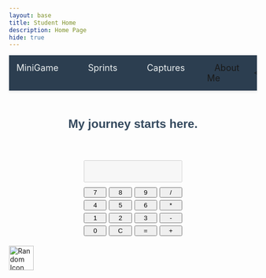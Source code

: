 ```yaml
---
layout: base
title: Student Home 
description: Home Page
hide: true
---
```


<nav style="background-color: #2c3e50; padding: 15px 0; box-shadow: 0 2px 5px rgba(0, 0, 0, 0.1);">
    <ul style="list-style: none; margin: 0; padding: 0; display: flex; justify-content: center; gap: 30px;">
        <li><a href="http://127.0.0.1:4100/DINESHSAHAI_CSA_2025/2024/09/03/Minigame.html" style="text-decoration: none; color: #ecf0f1; font-size: 18px; padding: 8px 15px; border-radius: 4px; transition: background-color 0.3s;">MiniGame</a></li>
        <li><a href="http://127.0.0.1:4100/DINESHSAHAI_CSA_2025/2024/08/28/Hacks-Summary.html" style="text-decoration: none; color: #ecf0f1; font-size: 18px; padding: 8px 15px; border-radius: 4px; transition: background-color 0.3s;">Sprints</a></li>
        <li><a href="http://127.0.0.1:4100/DINESHSAHAI_CSA_2025/2024/08/24/capture.html" style="text-decoration: none; color: #ecf0f1; font-size: 18px; padding: 8px 15px; border-radius: 4px; transition: background-color 0.3s;">Captures</a></li>
        <li><a href="http://127.0.0.1:4100/DINESHSAHAI_CSA_2025/about/" style="text-decoration: none; font-size: 18px; padding: 8px 15px; border-radius: 4px; transition: background-color 0.3s;">About Me</a></li>
        
    </ul>
</nav>

<main style="padding: 20px; font-family: Arial, sans-serif; color: #34495e; text-align: center;">
    <h1 style="font-size: 24px; margin-bottom: 20px;">My journey starts here.</h1>
    <div id="nameDisplay" style="font-size: 20px; line-height: 1.5;"></div>
</main>

<script>
    const name = "My name is Dinesh Sahai, I am a CSA student at Del Norte High School";
    const displayElement = document.getElementById('nameDisplay');
    let index = 0;

    function typeCharacter() {
        if (index < name.length) {
            displayElement.textContent += name.charAt(index);
            index++;
            setTimeout(typeCharacter, 75); 
        }
    }

    typeCharacter();
</script>

<div id="calculator" style="max-width: 200px; margin: 20px auto;">
    <input type="text" id="display" style="width: 100%; padding: 10px; font-size: 18px; text-align: right;" disabled>
    <div style="display: grid; grid-template-columns: repeat(4, 1fr); gap: 5px; margin-top: 10px;">
        <button onclick="appendNumber('7')">7</button>
        <button onclick="appendNumber('8')">8</button>
        <button onclick="appendNumber('9')">9</button>
        <button onclick="appendOperator('/')">/</button>
        <button onclick="appendNumber('4')">4</button>
        <button onclick="appendNumber('5')">5</button>
        <button onclick="appendNumber('6')">6</button>
        <button onclick="appendOperator('*')">*</button>
        <button onclick="appendNumber('1')">1</button>
        <button onclick="appendNumber('2')">2</button>
        <button onclick="appendNumber('3')">3</button>
        <button onclick="appendOperator('-')">-</button>
        <button onclick="appendNumber('0')">0</button>
        <button onclick="clearDisplay()">C</button>
        <button onclick="calculateResult()">=</button>
        <button onclick="appendOperator('+')">+</button>
    </div>
</div>

<script>
    const display = document.getElementById('display');
    
    function appendNumber(number) {
        display.value += number;
    }

    function appendOperator(operator) {
        display.value += ' ' + operator + ' ';
    }

    function clearDisplay() {
        display.value = '';
    }

    function calculateResult() {
        try {
            display.value = eval(display.value);
        } catch {
            display.value = 'Error';
        }
    }
</script>

<div id="randomImage" onclick="sayRandomText();" style="position: absolute; cursor: pointer; z-index: 9999;">
        <img src="{{ site.baseurl }}/images/mort.png" alt="Random Icon" style="width: 50px; height: 50px;" />
    </div>

<script>
    // Variables to control image movement
    let posX = Math.random() * (window.innerWidth - 50);
    let posY = Math.random() * (window.innerHeight - 50);
    let velocityX = 1;
    let velocityY = 1;

    // Function to move the image
    function moveImage() {
        const image = document.getElementById('randomImage');
        const imageWidth = image.offsetWidth;
        const imageHeight = image.offsetHeight;

        // Update the position
        posX += velocityX;
        posY += velocityY;

        // Bounce off the walls
        if (posX <= 0 || posX + imageWidth >= window.innerWidth) {
            velocityX = -velocityX;
        }
        if (posY <= 0 || posY + imageHeight >= window.innerHeight) {
            velocityY = -velocityY;
        }

        // Apply the new position
        image.style.left = `${posX}px`;
        image.style.top = `${posY}px`;

        // Call the moveImage function repeatedly to keep the image moving
        requestAnimationFrame(moveImage);
    }

    // Start the image moving when the page loads
    window.onload = () => {
        moveImage();
    };

    // Function for text-to-speech on image click
    function sayRandomText() {
        const messages = ["Code, code, code!"];
        const randomMessage = messages[Math.floor(Math.random() * messages.length)];
        const synth = window.speechSynthesis;
        const utterThis = new SpeechSynthesisUtterance(randomMessage);
        synth.speak(utterThis);
    }   